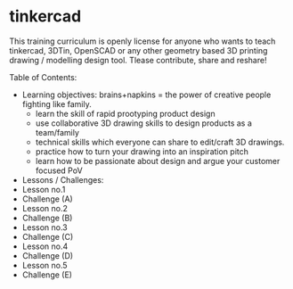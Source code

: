 # tinkercad
This training curriculum is openly license for anyone who wants to teach tinkercad, 3DTin, OpenSCAD or any other geometry based 3D printing drawing / modelling design tool. Tlease contribute, share and reshare!

Table of Contents:
  * Learning objectives: brains+napkins = the power of creative people fighting like family.
    * learn the skill of rapid prootyping product design
    * use collaborative 3D drawing skills to design products as a team/family
    * technical skills which everyone can share to edit/craft 3D drawings.
    * practice how to turn your drawing into an inspiration pitch
    * learn how to be passionate about design and argue your customer focused PoV
  * Lessons / Challenges:
  *  Lesson no.1
   * Challenge (A)
  *  Lesson no.2
   * Challenge (B)
  *  Lesson no.3
   * Challenge (C)
  *  Lesson no.4
   * Challenge (D)
  *  Lesson no.5
   * Challenge (E)
